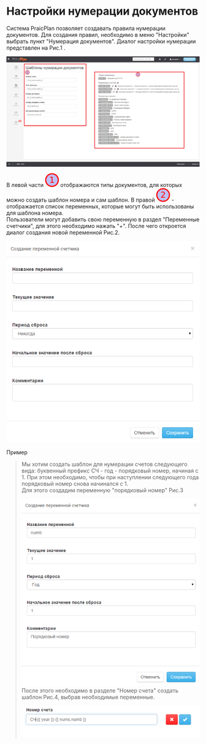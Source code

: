 # Наcтройки нумерации документов

Система PraicPlan позволяет создавать правила нумерации документов. Для создания правил, необходимо в меню "Настройки" выбрать пункт "Нумерация документов". Диалог настройки нумерации представлен на Рис.1 .

![](../assets/natroiki_numeratsii_dokumentov1.png)

В левой части ![](../assets/1.png) отображаются типы документов, для которых можно создать шаблон номера и сам шаблон. В правой ![](../assets/2.png) - отображается список переменных, которые могут быть использованы для шаблона номера.  
Пользователи могут добавить свою переменную в раздел "Переменные счетчики", для этого необходимо нажать "+". После чего откроется диалог создания новой переменной Рис.2.

![](../assets/natroiki_numeratsii_dokumentov2.png)

Пример

> Мы хотим создать шаблон для нумерации счетов следующего вида: буквенный префикс СЧ - год - порядковый номер, начиная с 1. При этом необходимо, чтобы при наступлении следующего года порядковый номер снова начинался с 1.  
> Для этого создадим переменную "порядковый номер" Рис.3
>
> ![](../assets/natroiki_numeratsii_dokumentov3.png)  
> После этого необходимо в разделе "Номер счета" создать шаблон Рис.4, выбрав необходимые переменные.
>
> ![](../assets/natroiki_numeratsii_dokumentov4.png)

